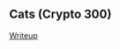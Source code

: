 ## Cats (Crypto 300)

[Writeup](http://lauricesite.blogspot.tw/2016/11/2016-rc3-ctf-writeup-cats-crypto-300.html)

